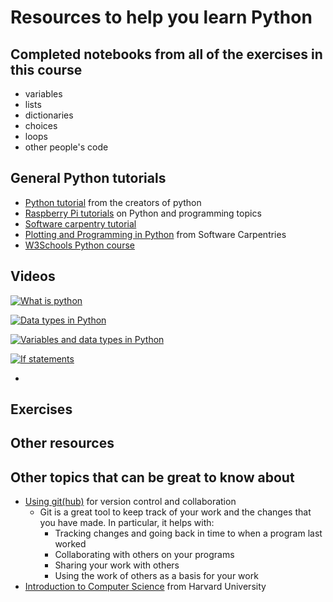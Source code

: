 # Resources to help you learn Python

## Completed notebooks from all of the exercises in this course

- variables
- lists
- dictionaries
- choices
- loops
- other people's code

## General Python tutorials

- [Python tutorial](https://docs.python.org/3/tutorial/index.html) from the creators of python
- [Raspberry Pi tutorials](https://www.raspberrypi.org/courses/learn-python) on Python and programming topics 
- [Software carpentry tutorial](https://swcarpentry.github.io/python-novice-inflammation/)
- [Plotting and Programming in Python](https://swcarpentry.github.io/python-novice-gapminder/) from Software Carpentries
- [W3Schools Python course](https://www.w3schools.com/python/default.asp)

## Videos

[![What is python](https://img.youtube.com/vi/Y8Tko2YC5hA/maxresdefault.jpg)](https://www.youtube.com/watch?v=Y8Tko2YC5hA)

[![Data types in Python](https://img.youtube.com/vi/ppsCxnNm-JI/maxresdefault.jpg)](https://www.youtube.com/watch?v=ppsCxnNm-JI)

[![Variables and data types in Python](https://img.youtube.com/vi/LKFrQXaoSMQ/maxresdefault.jpg)](https://www.youtube.com/watch?v=LKFrQXaoSMQ)

[![If statements](https://img.youtube.com/vi/-BOBedcjySI/maxresdefault.jpg)](https://www.youtube.com/watch?v=-BOBedcjySI)



- 

## Exercises

## Other resources

## Other topics that can be great to know about

- [Using git(hub)](https://docs.github.com/en/get-started/start-your-journey/about-github-and-git) for version control and collaboration
  - Git is a great tool to keep track of your work and the changes that you have made. In particular, it helps with:
    - Tracking changes and going back in time to when a program last worked
    - Collaborating with others on your programs
    - Sharing your work with others
    - Using the work of others as a basis for your work
- [Introduction to Computer Science](https://pll.harvard.edu/course/cs50-introduction-computer-science) from Harvard University
